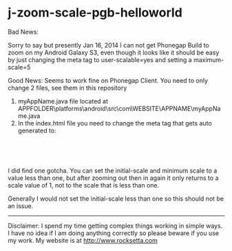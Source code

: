 j-zoom-scale-pgb-helloworld
======

Bad News:

Sorry to say but presently Jan 16, 2014 I can not get Phonegap Build to zoom on my Android Galaxy S3, even though it looks like it should be easy by just changing the meta tag to user-scalable=yes and setting a maximum-scale=5



Good News:
Seems to work fine on Phonegap Client. You need to only change 2 files, see them in this repository

1.  myAppName.java file located at  APPFOLDER\platforms\android\src\com\WEBSITE\APPNAME\myAppName.java
2.  In the index.html file you need to change the meta tag that gets auto generated to: 
 
<pre>

<meta name="viewport" content="user-scalable=yes, initial-scale=1, maximum-scale=5, minimum-scale=1, width=device-width, height=device-height, target-densitydpi=device-dpi" />

</pre>

I did find one gotcha. You can set the initial-scale and minimum scale to a value less than one, but after zooming out then in again it only returns to a scale value of 1, not to the scale that is less than one.

Generally I would not set the initial-scale less than one so this should not be an issue.

************************************************************************************************************

Disclaimer: I spend my time getting complex things working in simple ways. I have no idea if I am doing anything correctly so please beware if you use my work. My website is at http://www.rocksetta.com

